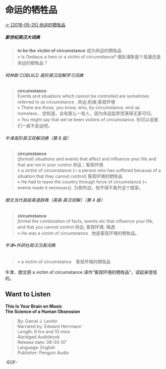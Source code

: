 # 命运的牺牲品  
[☞ [2018-05-25] 命运的牺牲品 ](https://mp.weixin.qq.com/s/yI7wX2UOYqXffc_OozSokQ)    
  
  
##### 新世纪英汉大词典  
>**to be the victim of circumstance** 成为命运的牺牲品  
»  Is Oedipus a hero or a victim of circumstance? 俄狄浦斯是个英雄还是命运的牺牲品？  
  
###### 柯林斯 COBUILD 高阶英汉双解学习词典  
>**circumstance**  
Events and situations which cannot be controlled are sometimes referred to as circumstance . 命运;机缘;客观环境  
» There are those, you know, who, by circumstance, end up homeless... 您知道，会有那么一些人，因为命运捉弄而落得无家可归。  
» You might say that we've been victims of circumstance. 你可以说我们一直不走运吧。  
  
###### 牛津高阶英汉双解词典（第 8 版）  
>**circumstance**  
(*formal*) situations and events that affect and influence your life and that are not in your control 命运；客观环境  
» a victim of circumstance (= a person who has suffered because of a situation that they cannot control) 客观环境的牺牲品  
» He had to leave the country through force of circumstance (= events made it necessary). 为势所迫，他不得不离开这个国家。  
  
###### 朗文当代高级英语辞典（英英·英汉双解）（第 4 版）  
>**circumstance**  
*formal* the combination of facts, events etc that influence your life, and that you cannot control 命运; 客观环境; 境遇:  
» He was a victim of circumstance . 他是客观环境的牺牲品。  
  
###### 牛津•外研社英汉汉英词典  
>» a victim of circumstance　客观环境的牺牲品  
  
牛津、朗文把 a victim of circumstance 译作“客观环境的牺牲品”，读起来怪怪的。  
  
## Want to Listen  
**This Is Your Brain on Music  
The Science of a Human Obsession**  
>By: Daniel J. Levitin  
Narrated by: Edward Herrmann  
Length: 6 hrs and 10 mins  
Abridged Audiobook  
Release date: 08-03-07  
Language: English  
Publisher: Penguin Audio  
  
-EOF-  
